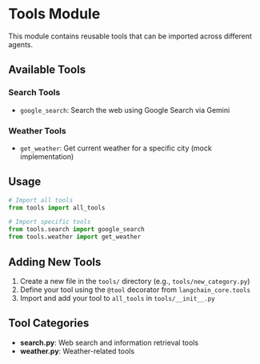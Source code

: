 # Tools Module

This module contains reusable tools that can be imported across different agents.

## Available Tools

### Search Tools
- `google_search`: Search the web using Google Search via Gemini

### Weather Tools  
- `get_weather`: Get current weather for a specific city (mock implementation)

## Usage

```python
# Import all tools
from tools import all_tools

# Import specific tools
from tools.search import google_search
from tools.weather import get_weather
```

## Adding New Tools

1. Create a new file in the `tools/` directory (e.g., `tools/new_category.py`)
2. Define your tool using the `@tool` decorator from `langchain_core.tools`
3. Import and add your tool to `all_tools` in `tools/__init__.py`

## Tool Categories

- **search.py**: Web search and information retrieval tools
- **weather.py**: Weather-related tools